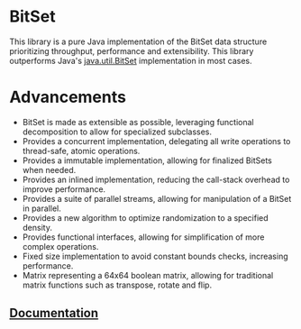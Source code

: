 # BitSet
This library is a pure Java implementation of the BitSet data structure prioritizing throughput, performance and extensibility. This library outperforms Java's [java.util.BitSet](https://docs.oracle.com/javase/10/docs/api/java/util/BitSet.html) implementation in most cases.

# Advancements
* BitSet is made as extensible as possible, leveraging functional decomposition to allow for specialized subclasses.
* Provides a concurrent implementation, delegating all write operations to thread-safe, atomic operations.
* Provides a immutable implementation, allowing for finalized BitSets when needed.
* Provides an inlined implementation, reducing the call-stack overhead to improve performance.
* Provides a suite of parallel streams, allowing for manipulation of a BitSet in parallel.
* Provides a new algorithm to optimize randomization to a specified density.
* Provides functional interfaces, allowing for simplification of more complex operations.
* Fixed size implementation to avoid constant bounds checks, increasing performance.
* Matrix representing a 64x64 boolean matrix, allowing for traditional matrix functions such as transpose, rotate and flip.

## [Documentation](https://ashouldis.github.io/bitset/)